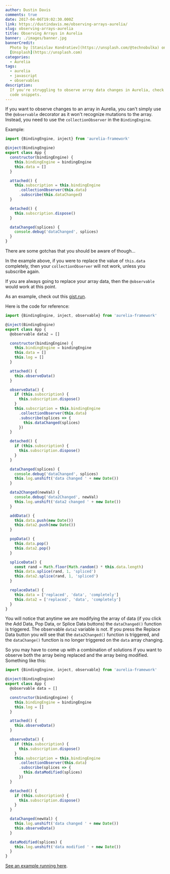 ```yaml
---
author: Dustin Davis
comments: true
date: 2017-04-06T19:02:30.000Z
link: https://dustindavis.me/observing-arrays-aurelia/
slug: observing-arrays-aurelia
title: Observing Arrays in Aurelia
banner: ./images/banner.jpg
bannerCredit:
  Photo by [Stanislav Kondratiev](https://unsplash.com/@technobulka) on
  [Unsplash](https://unsplash.com)
categories:
  - Aurelia
tags:
  - aurelia
  - javascript
  - observables
description:
  If you're struggling to observe array data changes in Aurelia, check out these
  code snippets.
---
```


If you want to observe changes to an array in Aurelia, you can't simply use the
`@observable` decorator as it won't recognize mutations to the array. Instead,
you need to use the `collectionObserver` in the `BindingEngine`.

Example:

```js
import {BindingEngine, inject} from 'aurelia-framework'

@inject(BindingEngine)
export class App {
  constructor(bindingEngine) {
    this.bindingEngine = bindingEngine
    this.data = []
  }

  attached() {
    this.subscription = this.bindingEngine
      .collectionObserver(this.data)
      .subscribe(this.dataChanged)
  }

  detached() {
    this.subscription.dispose()
  }

  dataChanged(splices) {
    console.debug('dataChanged', splices)
  }
}
```

There are some gotchas that you should be aware of though...

In the example above, if you were to replace the value of `this.data`
completely, then your `collectionObserver` will not work, unless you subscribe
again.

If you are always going to replace your array data, then the `@observable` would
work at this point.

As an example, check out this
[gist.run](https://gist.run/?id=14ca3a0e0688ceafb8c145ec5d11566d).

Here is the code for reference:

```js
import {BindingEngine, inject, observable} from 'aurelia-framework'

@inject(BindingEngine)
export class App {
  @observable data2 = []

  constructor(bindingEngine) {
    this.bindingEngine = bindingEngine
    this.data = []
    this.log = []
  }

  attached() {
    this.observeData()
  }

  observeData() {
    if (this.subscription) {
      this.subscription.dispose()
    }
    this.subscription = this.bindingEngine
      .collectionObserver(this.data)
      .subscribe(splices => {
        this.dataChanged(splices)
      })
  }

  detached() {
    if (this.subscription) {
      this.subscription.dispose()
    }
  }

  dataChanged(splices) {
    console.debug('dataChanged', splices)
    this.log.unshift('data changed ' + new Date())
  }

  data2Changed(newVal) {
    console.debug('data2Changed', newVal)
    this.log.unshift('data2 changed ' + new Date())
  }

  addData() {
    this.data.push(new Date())
    this.data2.push(new Date())
  }

  popData() {
    this.data.pop()
    this.data2.pop()
  }

  spliceData() {
    const rand = Math.floor(Math.random() * this.data.length)
    this.data.splice(rand, 1, 'spliced')
    this.data2.splice(rand, 1, 'spliced')
  }

  replaceData() {
    this.data = ['replaced', 'data', 'completely']
    this.data2 = ['replaced', 'data', 'completely']
  }
}
```

You will notice that anytime we are modifying the array of data (if you click
the Add Data, Pop Data, or Splice Data buttons) the `dataChanged()` function is
triggered. The observable `data2` variable is not. If you press the Replace Data
button you will see that the `data2Changed()` function is triggered, and the
`dataChange()` function is no longer triggered on the `data` array changing.

So you may have to come up with a combination of solutions if you want to
observe both the array being replaced and the array being modified. Something
like this:

```js
import {BindingEngine, inject, observable} from 'aurelia-framework'

@inject(BindingEngine)
export class App {
  @observable data = []

  constructor(bindingEngine) {
    this.bindingEngine = bindingEngine
    this.log = []
  }

  attached() {
    this.observeData()
  }

  observeData() {
    if (this.subscription) {
      this.subscription.dispose()
    }
    this.subscription = this.bindingEngine
      .collectionObserver(this.data)
      .subscribe(splices => {
        this.dataModified(splices)
      })
  }

  detached() {
    if (this.subscription) {
      this.subscription.dispose()
    }
  }

  dataChanged(newVal) {
    this.log.unshift('data changed ' + new Date())
    this.observeData()
  }

  dataModified(splices) {
    this.log.unshift('data modified ' + new Date())
  }
}
```

[See an example running here](https://gist.run/?id=305f3752a56d1b3440ebfcaa3933c652).
